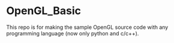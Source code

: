 # OpenGL_Basic
This repo is for making the sample OpenGL source code with any programming language (now only python and c/c++).

